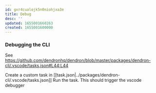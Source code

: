 ```yaml
---
id: gxr4cualojk5n0niohjxa3e
title: Debug
desc: ''
updated: 1655001660263
created: 1655001600000
---
```


### Debugging the CLI

See https://github.com/dendronhq/dendron/blob/master/packages/dendron-cli/.vscode/tasks.json#L44:L44

Create a custom task in [[task.json|../packages/dendron-cli/.vscode/tasks.json]]
Run the task. This should trigger the vscode debugger

##